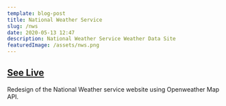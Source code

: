 ```yaml
---
template: blog-post
title: National Weather Service
slug: /nws
date: 2020-05-13 12:47
description: National Weather Service Weather Data Site
featuredImage: /assets/nws.png
---
```


## [See Live](https://stuckm.github.io/NWS/)

Redesign of the National Weather service website using Openweather Map API.
